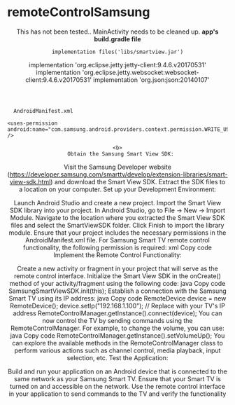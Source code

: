 # remoteControlSamsung
<header>
  
  <p>
    This has not been tested.. MainActivity needs to be cleaned up.
    <b> 
      app's build.gradle file
    </b>
    
    implementation files('libs/smartview.jar')
implementation 'org.eclipse.jetty:jetty-client:9.4.6.v20170531'
implementation 'org.eclipse.jetty.websocket:websocket-client:9.4.6.v20170531'
implementation 'org.json:json:20140107'
  </p>
  </header>
  
  <header2>
  
  <p>
    
 
      AndroidManifest.xml

    <uses-permission android:name="com.samsung.android.providers.context.permission.WRITE_USE_APP_FEATURE_SURVEY" />

  </p>
  </header>
  
<header>
  
  <p>
    
    <b>
      Obtain the Samsung Smart View SDK:

Visit the Samsung Developer website (https://developer.samsung.com/smarttv/develop/extension-libraries/smart-view-sdk.html) and download the Smart View SDK.
Extract the SDK files to a location on your computer.
Set up your Development Environment:

Launch Android Studio and create a new project.
Import the Smart View SDK library into your project.
In Android Studio, go to File -> New -> Import Module.
Navigate to the location where you extracted the Smart View SDK files and select the SmartViewSDK folder.
Click Finish to import the library module.
Ensure that your project includes the necessary permissions in the AndroidManifest.xml file. For Samsung Smart TV remote control functionality, the following permission is required:
xml
Copy code
<uses-permission android:name="com.samsung.android.providers.context.permission.WRITE_USE_APP_FEATURE_SURVEY" />
Implement the Remote Control Functionality:

Create a new activity or fragment in your project that will serve as the remote control interface.
Initialize the Smart View SDK in the onCreate() method of your activity/fragment using the following code:
java
Copy code
SamsungSmartViewSDK.init(this);
Establish a connection with the Samsung Smart TV using its IP address:
java
Copy code
RemoteDevice device = new RemoteDevice();
device.setIp("192.168.1.100"); // Replace with your TV's IP address
RemoteControlManager.getInstance().connect(device);
You can now control the TV by sending commands using the RemoteControlManager. For example, to change the volume, you can use:
java
Copy code
RemoteControlManager.getInstance().setVolumeUp();
You can explore the available methods in the RemoteControlManager class to perform various actions such as channel control, media playback, input selection, etc.
Test the Application:

Build and run your application on an Android device that is connected to the same network as your Samsung Smart TV.
Ensure that your Smart TV is turned on and accessible on the network.
Use the remote control interface in your application to send commands to the TV and verify the functionality
    </b>
  </p>
  </header>
